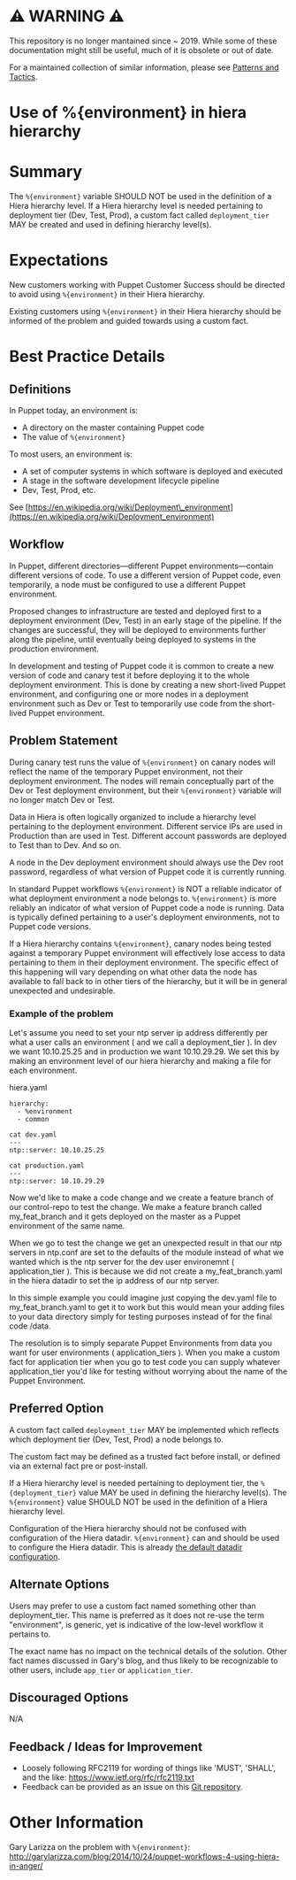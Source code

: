 # ⚠ WARNING ⚠

This repository is no longer mantained since ~ 2019. While some of these documentation might still be useful, much of it is obsolete or out of date.

For a maintained collection of similar information, please see [Patterns and Tactics](https://puppet.com/docs/patterns-and-tactics).
# Use of %{environment} in hiera hierarchy

# Summary

The `%{environment}` variable SHOULD NOT be used in the definition of a Hiera
hierarchy level. If a Hiera hierarchy level is needed pertaining to deployment
tier (Dev, Test, Prod), a custom fact called `deployment_tier` MAY be created
and used in defining hierarchy level(s).

# Expectations

New customers working with Puppet Customer Success should be directed to avoid
using `%{environment}` in their Hiera hierarchy.

Existing customers using `%{environment}` in their Hiera hierarchy should be
informed of the problem and guided towards using a custom fact.

# Best Practice Details

## Definitions

In Puppet today, an environment is:

* A directory on the master containing Puppet code
* The value of `%{environment}`

To most users, an environment is:

* A set of computer systems in which software is deployed and executed
* A stage in the software development lifecycle pipeline
* Dev, Test, Prod, etc.

See
[https://en.wikipedia.org/wiki/Deployment\_environment](https://en.wikipedia.org/wiki/Deployment_environment)

## Workflow

In Puppet, different directories—different Puppet environments—contain different
versions of code. To use a different version of Puppet code, even temporarily, a
node must be configured to use a different Puppet environment.

Proposed changes to infrastructure are tested and deployed first to a deployment
environment (Dev, Test) in an early stage of the pipeline. If the changes are
successful, they will be deployed to environments further along the pipeline,
until eventually being deployed to systems in the production environment.

In development and testing of Puppet code it is common to create a new version
of code and canary test it before deploying it to the whole deployment
environment. This is done by creating a new short-lived Puppet environment, and
configuring one or more nodes in a deployment environment such as Dev or Test to
temporarily use code from the short-lived Puppet environment.

## Problem Statement

During canary test runs the value of `%{environment}` on canary nodes will
reflect the name of the temporary Puppet environment, not their deployment
environment. The nodes will remain conceptually part of the Dev or Test
deployment environment, but their `%{environment}` variable will no longer match
Dev or Test.

Data in Hiera is often logically organized to include a hierarchy level
pertaining to the deployment environment. Different service IPs are used in
Production than are used in Test. Different account passwords are deployed to
Test than to Dev. And so on.

A node in the Dev deployment environment should always use the Dev root
password, regardless of what version of Puppet code it is currently running.

In standard Puppet workflows `%{environment}` is NOT a reliable indicator of
what deployment environment a node belongs to. `%{environment}` is more reliably
an indicator of what version of Puppet code a node is running. Data is typically
defined pertaining to a user's deployment environments, not to Puppet code
versions.

If a Hiera hierarchy contains `%{environment}`, canary nodes being tested
against a temporary Puppet environment will effectively lose access to data
pertaining to them in their deployment environment. The specific effect of this
happening will vary depending on what other data the node has available to fall
back to in other tiers of the hierarchy, but it will be in general unexpected
and undesirable.

### Example of the problem

Let's assume you need to set your ntp server ip address differently per what a
user calls an environment ( and we call a deployment_tier ).  In dev we want
10.10.25.25 and in production we want 10.10.29.29.  We set this by making an
environment level of our hiera hierarchy and making a file for each environment.

hiera.yaml

```
hierarchy:
  - %environment
  - common
```

```
cat dev.yaml
---
ntp::server: 10.10.25.25
```

```
cat production.yaml
---
ntp::server: 10.10.29.29
```

Now we'd like to make a code change and we create a feature branch of our
control-repo to test the change.  We make a feature branch called my_feat_branch
and it gets deployed on the master as a Puppet environment of the same name.

When we go to test the change we get an unexpected result in that our ntp
servers in ntp.conf are set to the defaults of the module instead of what we
wanted which is the ntp server for the dev user environemnt ( application_tier
).  This is because we did not create a my_feat_branch.yaml in the hiera datadir
to set the ip address of our ntp server.

In this simple example you could imagine just copying the dev.yaml file to
my_feat_branch.yaml to get it to work but this would mean your adding files to
your data directory simply for testing purposes instead of for the final code
/data.

The resolution is to simply separate Puppet Environments from data you want for
user environments ( application_tiers ).  When you make a custom fact for
application tier when you go to test code you can supply whatever
application_tier you'd like for testing without worrying about the name of the
Puppet Environment.

## Preferred Option

A custom fact called `deployment_tier` MAY be implemented which reflects which
deployment tier (Dev, Test, Prod) a node belongs to.

The custom fact may be defined as a trusted fact before install, or defined via
an external fact pre or post-install.

If a Hiera hierarchy level is needed pertaining to deployment tier, the
`%{deployment_tier}` value MAY be used in defining the hierarchy level(s). The
`%{environment}` value SHOULD NOT be used in the definition of a Hiera hierarchy
level.

Configuration of the Hiera hierarchy should not be confused with configuration
of the Hiera datadir. `%{environment}` can and should be used to configure the
Hiera datadir. This is already [the default datadir
configuration](https://puppet.com/docs/puppet/latest/hiera_config_yaml_5.html#the-default-configuration).

## Alternate Options

Users may prefer to use a custom fact named something other than
deployment_tier. This name is preferred as it does not re-use the term
"environment", is generic, yet is indicative of the low-level workflow it
pertains to.

The exact name has no impact on the technical details of the solution. Other
fact names discussed in Gary's blog, and thus likely to be recognizable to other
users, include `app_tier` or `application_tier`.

## Discouraged Options

N/A

## Feedback / Ideas for Improvement

* Loosely following RFC2119 for wording of things like 'MUST', 'SHALL', and the
  like: https://www.ietf.org/rfc/rfc2119.txt
* Feedback can be provided as an issue on this [Git
  repository](https://github.com/puppetlabs/best-practices/issues).

# Other Information

Gary Larizza on the problem with `%{environment}`:
http://garylarizza.com/blog/2014/10/24/puppet-workflows-4-using-hiera-in-anger/
